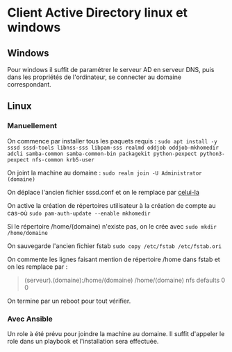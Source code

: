 # Client Active Directory linux et windows

## Windows
Pour windows il suffit de paramétrer le serveur AD en serveur DNS, puis dans les propriétés de l'ordinateur, se connecter au domaine correspondant.

## Linux
### Manuellement
On commence par installer tous les paquets requis : `sudo apt install -y sssd sssd-tools libnss-sss libpam-sss realmd oddjob oddjob-mkhomedir adcli samba-common samba-common-bin packagekit python-pexpect python3-pexpect nfs-common krb5-user`

On joint la machine au domaine : `sudo realm join -U Administrator (domaine)`

On déplace l'ancien fichier sssd.conf et on le remplace par [celui-la](Fichiers/Client/sssd.conf)

On active la création de répertoires utilisateur à la création de compte au cas-où `sudo pam-auth-update --enable mkhomedir`

Si le répertoire /home/(domaine) n'existe pas, on le crée avec `sudo mkdir /home/domaine`

On sauvegarde l'ancien fichier fstab `sudo copy /etc/fstab /etc/fstab.ori`

On commente les lignes faisant mention de répertoire /home dans fstab et on les remplace par :
> (serveur).(domaine):/home/(domaine)   /home/(domaine) nfs defaults    0   0

On termine par un reboot pour tout vérifier.

### Avec Ansible
Un role à été prévu pour joindre la machine au domaine.
Il suffit d'appeler le role dans un playbook et l'installation sera effectuée.